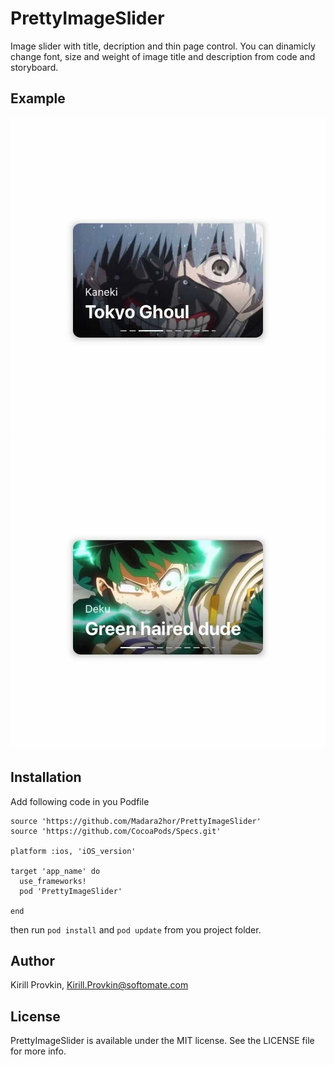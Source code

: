 # PrettyImageSlider

Image slider with title, decription and thin page control.
You can dinamicly change font, size and weight of image title and description from code and storyboard.

## Example

![Example 1](./Assets/asset_0.jpg?raw=true)
![Example 2](./Assets/asset_1.jpg?raw=true)

## Installation

Add following code in you Podfile

```
source 'https://github.com/Madara2hor/PrettyImageSlider'
source 'https://github.com/CocoaPods/Specs.git'

platform :ios, 'iOS_version'

target 'app_name' do
  use_frameworks!
  pod 'PrettyImageSlider'

end
```

then run  `pod install`  and `pod update` from you project folder.

## Author

Kirill Provkin, Kirill.Provkin@softomate.com

## License

PrettyImageSlider is available under the MIT license. See the LICENSE file for more info.
